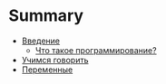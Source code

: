 # Summary

* [Введение](README.md)
   * [Что такое программирование?](1.what-is-programming.md)
* [Учимся говорить](2.print.md)
* [Переменные](var.md)

